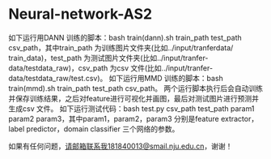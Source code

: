 # Neural-network-AS2
如下运行用DANN 训练的脚本：bash train(dann).sh train_path test_path csv_path，其中train_path 为训练图片文件夹(比如../input/tranferdata/ train_data)，test_path 为测试图片文件夹(比如../input/tranfer-data/testdata_raw)，csv_path 为csv 文件(比如../input/tranfer-data/testdata_raw/test.csv)。
如下运行用MMD 训练的脚本：bash train(mmd).sh train_path test_path csv_path。
两个运行脚本执行后会自动训练并保存训练结果，之后对feature进行可视化并画图，最后对测试图片进行预测并生成csv 文件。
如下运行测试代码：bash test.py csv_path test_path param1 param2 param3，其中param1，param2，param3 分别是feature extractor，label predictor，domain classifier 三个网络的参数。

如果有任何问题，请邮箱联系我181840013@smail.nju.edu.cn，谢谢！
